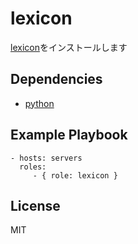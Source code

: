 lexicon
=========

[lexicon](https://github.com/AnalogJ/lexicon)をインストールします

Dependencies
------------

* [python](https://github.com/wate/ansible-role-python)

Example Playbook
----------------

    - hosts: servers
      roles:
         - { role: lexicon }

License
-------

MIT
